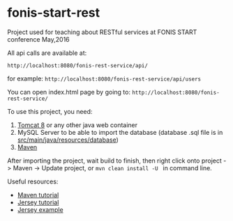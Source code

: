 # fonis-start-rest
Project used for teaching about RESTful services at FONIS START conference  May,2016

All api calls are available at:

`http://localhost:8080/fonis-rest-service/api/`

for example: `http://localhost:8080/fonis-rest-service/api/users`

You can open index.html page by going to: `http://localhost:8080/fonis-rest-service/`

To use this project, you need:
  1. [Tomcat 8](http://tomcat.apache.org/download-80.cgi) or any other java web container
  2. MySQL Server to be able to import the database (database .sql file is in [src/main/java/resources/database](https://github.com/Branislav1993/fonis-start-rest/blob/master/src/resources/java/database/start_fonis.sql))
  3. [Maven](https://maven.apache.org/)
  
After importing the project, wait build to finish, then right click onto project -> Maven -> Update project, or `mvn clean install -U ` in command line.
  
Useful resources:
- [Maven tutorial](http://www.tutorialspoint.com/maven/)
- [Jersey tutorial](http://www.vogella.com/tutorials/REST/article.html)
- [Jersey example](http://www.tutorialsdesk.com/2014/09/jersey-crud-restful-webservice-tutorial.html)
  
  


